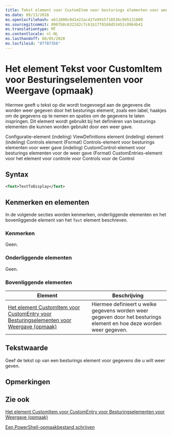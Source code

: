 ```yaml
---
title: Tekst element voor CustomItem voor besturings elementen voor weer gave (indeling) | Microsoft Docs
ms.date: 09/13/2016
ms.openlocfilehash: e611800c0d1e22ac427e9915f18536c995131809
ms.sourcegitcommit: 0907b8c6322d2c7c61b17f8168d53452c8964b41
ms.translationtype: MT
ms.contentlocale: nl-NL
ms.lasthandoff: 08/05/2020
ms.locfileid: "87787356"
---
```

# <a name="text-element-for-customitem-for-controls-for-view-format"></a>Het element Tekst voor CustomItem voor Besturingselementen voor Weergave (opmaak)

Hiermee geeft u tekst op die wordt toegevoegd aan de gegevens die worden weer gegeven door het besturings element, zoals een label, haakjes om de gegevens op te nemen en spaties om de gegevens te laten inspringen. Dit element wordt gebruikt bij het definiëren van besturings elementen die kunnen worden gebruikt door een weer gave.

Configuratie-element (indeling) ViewDefinitions element (indeling) element (indeling) Controls element (Format) Controls-element voor besturings elementen voor weer gave (indeling) CustomControl-element voor besturings elementen voor de weer gave (Format) CustomEntries-element voor het element voor controle voor Controls voor de Control

## <a name="syntax"></a>Syntax

```xml
<Text>TextToDisplay</Text>
```

## <a name="attributes-and-elements"></a>Kenmerken en elementen

In de volgende secties worden kenmerken, onderliggende elementen en het bovenliggende element van het `Text` element beschreven.

### <a name="attributes"></a>Kenmerken

Geen.

### <a name="child-elements"></a>Onderliggende elementen

Geen.

### <a name="parent-elements"></a>Bovenliggende elementen

|Element|Beschrijving|
|-------------|-----------------|
|[Het element CustomItem voor CustomEntry voor Besturingselementen voor Weergave (opmaak)](./customitem-element-for-customentry-for-controls-for-view-format.md)|Hiermee definieert u welke gegevens worden weer gegeven door het besturings element en hoe deze worden weer gegeven.|

## <a name="text-value"></a>Tekstwaarde

Geef de tekst op van een besturings element voor gegevens die u wilt weer geven.

## <a name="remarks"></a>Opmerkingen

## <a name="see-also"></a>Zie ook

[Het element CustomItem voor CustomEntry voor Besturingselementen voor Weergave (opmaak)](./customitem-element-for-customentry-for-controls-for-view-format.md)

[Een PowerShell-opmaakbestand schrijven](./writing-a-powershell-formatting-file.md)
